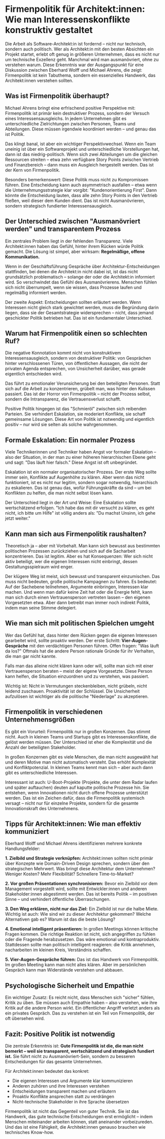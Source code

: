 # Firmenpolitik für Architekt:innen: Wie man Interessenskonflikte konstruktiv gestaltet

Die Arbeit als Software-Architekt:in ist fordernd – nicht nur technisch, sondern auch politisch. Wer als Architekt:in mit den besten Absichten ein Projekt startet, erlebt oft genug in größeren Unternehmen, dass es nicht nur um technische Exzellenz geht. Manchmal wird man ausmanövriert, ohne zu verstehen warum. Diese Erkenntnis war der Ausgangspunkt für eine Diskussion zwischen Eberhard Wolff und Michael Ahrens, die zeigt: Firmenpolitik ist kein Tabuthema, sondern ein essenzielles Handwerk, das Architekt:innen verstehen sollten.

## Was ist Firmenpolitik überhaupt?

Michael Ahrens bringt eine erfrischend positive Perspektive mit: Firmenpolitik ist primär kein destruktiver Prozess, sondern der Versuch eines Interessensausgleichs. In jedem Unternehmen gibt es unterschiedliche Zielrichtungen zwischen Personen, Teams und Abteilungen. Diese müssen irgendwie koordiniert werden – und genau das ist Politik.

Das klingt banal, ist aber ein wichtiger Perspektivwechsel. Wenn ein Team uneinig ist über ein Softwareprojekt und unterschiedliche Vorstellungen hat, dann ist das niedrig-politisch. Wenn sich zwei Abteilungen um die gleichen Ressourcen streiten – etwa zehn verfügbare Story Points zwischen Vertrieb und Finanzbereich – dann muss ein Ausgleich hergestellt werden. Das ist der Kern von Firmenpolitik.

Besonders bemerkenswert: Diese Politik muss nicht zu Kompromissen führen. Eine Entscheidung kann auch asymmetrisch ausfallen – etwa wenn die Unternehmungsstrategie klar vorgibt: "Kundenorientierung First". Dann könnte die Entscheidung lauten, dass alle zehn Story Points in den Vertrieb fließen, weil dieser dem Kunden dient. Das ist nicht Ausmanövrieren, sondern strategisch fundierter Interessensausgleich.

## Der Unterschied zwischen "Ausmanövriert werden" und transparentem Prozess

Ein zentrales Problem liegt in der fehlenden Transparenz. Viele Architekt:innen haben das Gefühl, hinter ihrem Rücken würde Politik gemacht. Die Lösung ist simpel, aber wirksam: **Regelmäßige, offene Kommunikation.** 

Wenn in der Geschäftsführung Gespräche über Architektur-Entscheidungen stattfinden, bei denen die Architekt:in nicht dabei ist, ist das nicht grundsätzlich problematisch – solange der oder die Architekt:in informiert wird. So verschwindet das Gefühl des Ausmanövrierens. Menschen fühlen sich nicht überrumpelt, wenn sie wissen, dass Prozesse laufen und regelmäßig informiert werden.

Der zweite Aspekt: Entscheidungen sollten erläutert werden. Wenn Interessen nicht gleich stark gewichtet werden, muss die Begründung darin liegen, dass sie der Gesamtstrategie widersprechen – nicht, dass jemand geschickter Politik betrieben hat. Das ist ein fundamentaler Unterschied.

## Warum hat Firmenpolitik einen so schlechten Ruf?

Die negative Konnotation kommt nicht von konstruktivem Interessensausgleich, sondern von destruktiver Politik: von Gesprächen hinter verschlossenen Türen, von öffentlichen Aussagen, die nicht der privaten Agenda entsprechen, von Unsicherheit darüber, was gerade eigentlich entschieden wird.

Das führt zu emotionaler Verunsicherung bei den beteiligten Personen. Statt sich auf die Arbeit zu konzentrieren, grübelt man, was hinter den Kulissen passiert. Das ist der Horror von Firmenpolitik – nicht der Prozess selbst, sondern die Intransparenz, die Vertrauensverlust schafft.

Positive Politik hingegen ist das "Schmieröl" zwischen sich reibenden Parteien. Sie verhindert Eskalation, sie moderiert Konflikte, sie schaff gemeinsame Lösungen. Diese Art von Politik ist notwendig und eigentlich positiv – nur wird sie selten als solche wahrgenommen.

## Formale Eskalation: Ein normaler Prozess

Viele Technikerinnen und Techniker haben Angst vor formaler Eskalation – also der Situation, in der man zu einer höheren hierarchischen Ebene geht und sagt: "Das läuft hier falsch." Diese Angst ist oft unbegründet.

Eskalation ist ein normaler organisatorischer Prozess. Der erste Weg sollte immer sein, Konflikte auf Augenhöhe zu klären. Aber wenn das nicht funktioniert, ist es nicht nur legitim, sondern sogar notwendig, hierarchisch zu eskalieren. Das ist genau das, wofür Führungskräfte da sind – um bei Konflikten zu helfen, die man nicht selbst lösen kann.

Der Unterschied liegt in der Art und Weise: Eine Eskalation sollte wertschätzend erfolgen. "Ich habe das mit dir versucht zu klären, es geht nicht, ich bitte um Hilfe" ist völlig anders als: "Du machst Unsinn, ich gehe jetzt weiter."

## Kann man sich aus Firmenpolitik raushalten?

Theoretisch ja – aber mit Vorbehalt. Man kann sich bewusst aus bestimmten politischen Prozessen zurückziehen und sich auf die Sacharbeit konzentrieren. Das ist legitim. Aber es hat Konsequenzen: Wer sich nicht aktiv beteiligt, wer die eigenen Interessen nicht einbringt, dessen Gestaltungsspielraum wird enger.

Der klügere Weg ist meist, sich bewusst und transparent einzumischen. Das muss nicht bedeuten, große politische Kampagnen zu fahren. Es bedeutet: Auf der Sachebene teilnehmen, Argumente einbringen, Interessen klar machen. Und wenn man dafür keine Zeit hat oder die Energie fehlt, kann man sich durch einen Vertrauensperson vertreten lassen – den eigenen Vorgesetzten etwa. Aber dann betreibt man immer noch indirekt Politik, indem man seine Stimme delegiert.

## Wie man sich mit politischen Spielchen umgeht

Wer das Gefühl hat, dass hinter dem Rücken gegen die eigenen Interessen gearbeitet wird, sollte proaktiv werden. Der erste Schritt: **Vier-Augen-Gespräche** mit den verdächtigen Personen führen. Offen fragen: "Was läuft da los?" Oftmals hat die andere Person rationale Gründe für ihr Verhalten, die man gar nicht kannte.

Falls man das alleine nicht klären kann oder will, sollte man sich mit einer Vertrauensperson beraten – meist der eigene Vorgesetzte. Diese Person kann helfen, die Situation einzuordnen und zu verstehen, was passiert.

Wichtig ist: Nicht in Vermutungen steckenbleiben, nicht grübeln, nicht leidend zuschauen. Proaktivität ist der Schlüssel. Die Unsicherheit aufzulösen ist wichtiger als die politische "Niederlage" zu akzeptieren.

## Firmenpolitik in verschiedenen Unternehmensgrößen

Es gibt ein Vorurteil: Firmenpolitik nur in großen Konzernen. Das stimmt nicht. Auch in kleinen Teams und Startups gibt es Interessenskonflikte, die gelöst werden müssen. Der Unterschied ist eher die Komplexität und die Anzahl der beteiligten Stakeholder.

In großen Konzernen gibt es viele Menschen, die man nicht ausgewählt hat und deren Motive man nicht automatisch versteht. Das erhöht Komplexität und Konfliktpotenzial. In kleinen Teams kennt man sich – aber auch dann gibt es unterschiedliche Interessen.

Interessant ist auch: U-Boot-Projekte (Projekte, die unter dem Radar laufen und später auftauchen) deuten auf kaputte politische Prozesse hin. Sie entstehen, wenn Innovationen nicht durch offene Prozesse unterstützt werden. Das ist ein Zeichen dafür, dass die Firmenpolitik systemisch versagt – nicht nur für einzelne Projekte, sondern für die gesamte Innovationskraft des Unternehmens.

## Tipps für Architekt:innen: Wie man effektiv kommuniziert

Eberhard Wolff und Michael Ahrens identifizieren mehrere konkrete Handlungsfelder:

**1. Zielbild und Strategie verknüpfen:** Architekt:innen sollten nicht primär über Konzepte wie Domain-Driven Design sprechen, sondern über den strategischen Mehrwert. Was bringt diese Architektur dem Unternehmen? Weniger Kosten? Mehr Flexibilität? Schnellere Time-to-Market?

**2. Vor großen Präsentationen synchronisieren:** Bevor ein Zielbild vor dem Management vorgestellt wird, sollte mit Entwickler:innen und anderen Stakeholder:innen abgestimmt werden. Das ist bereits Politik – im positiven Sinne – und verhindert öffentliche Überraschungen.

**3. Den Weg erklären, nicht nur das Ziel:** Ein Zielbild ist nur die halbe Miete. Wichtig ist auch: Wie sind wir zu dieser Architektur gekommen? Welche Alternativen gab es? Warum ist das die beste Lösung?

**4. Emotional intelligent präsentieren:** In großen Meetings können kritische Fragen kommen. Die richtige Reaktion ist nicht, sich angegriffen zu fühlen oder die Fragende herabzusetzen. Das wäre emotional und kontraproduktiv. Stattdessen sollte man politisch intelligent reagieren: die Kritik annehmen, nacharbeiten im kleinen Kreis, Verständnis schaffen.

**5. Vier-Augen-Gespräche führen:** Das ist das Handwerk von Firmenpolitik. Im großen Meeting kann man nicht alles klären. Aber im persönlichen Gespräch kann man Widerstände verstehen und abbauen.

## Psychologische Sicherheit und Empathie

Ein wichtiger Zusatz: Es reicht nicht, dass Menschen sich "sicher" fühlen, Kritik zu üben. Sie müssen auch Empathie haben – also verstehen, wie ihre Kritik auf die andere Person wirkt. Ein öffentlicher Angriff verletzt anders als ein privates Gespräch. Das zu verstehen ist ein Teil von Firmenpolitik, der oft übersehen wird.

## Fazit: Positive Politik ist notwendig

Die zentrale Erkenntnis ist: **Gute Firmenpolitik ist die, die man nicht bemerkt – weil sie transparent, wertschätzend und strategisch fundiert ist.** Sie führt nicht zu Ausmanövriert-Sein, sondern zu besseren Entscheidungen für das gesamte Unternehmen.

Für Architekt:innen bedeutet das konkret:
- Die eigenen Interessen und Argumente klar kommunizieren
- Anderen zuhören und ihre Interessen verstehen
- Entscheidungen transparent machen und erläutern
- Proaktiv Konflikte ansprechen statt zu verdrängen
- Nicht-technische Stakeholder in ihre Sprache übersetzen

Firmenpolitik ist nicht das Gegenteil von guter Technik. Sie ist das Handwerk, das gute technische Entscheidungen erst ermöglicht – indem Menschen miteinander arbeiten können, statt aneinander vorbeizureden. Und das ist eine Fähigkeit, die Architekt:innen genauso brauchen wie technisches Know-how.
